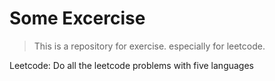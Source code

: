 # Some Excercise
> This is a repository for exercise. especially for leetcode.


Leetcode: Do all the leetcode problems with five languages
